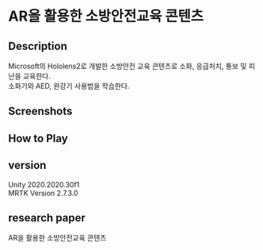 # AR을 활용한 소방안전교육 콘텐츠

## Description  
Microsoft의 Hololens2로 개발한 소방안전 교육 콘텐츠로 소화, 응급처치, 통보 및 피난을 교육한다.  
소화기와 AED, 완강기 사용법을 학습한다.  


## Screenshots


## How to Play


## version
Unity 2020.2020.30f1  
MRTK Version 2.7.3.0  

## research paper
AR을 활용한 소방안전교육 콘텐츠 
